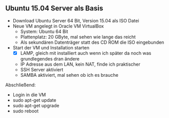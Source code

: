 ## Ubuntu 15.04 Server als Basis

- Download Ubuntu Server 64 Bit, Version 15.04 als ISO Datei
- Neue VM angelegt in Oracle VM VirtualBox
    - System: Ubuntu 64 Bit
    - Plattenplatz: 20 GByte, mal sehen wie lange das reicht
    - Als sekundären Datenträger statt des CD ROM die ISO eingebunden
- Start der VM und Installation starten
    - [x] LAMP, gleich mit installiert auch wenn ich später da noch was grundlegendes dran ändere
    - IP Adresse aus dem LAN, kein NAT, finde ich praktischer
    - SSH Server aktiviert
    - SAMBA aktiviert, mal sehen ob ich es brauche

Abschließend:

- Login in die VM
- sudo apt-get update
- sudo apt-get upgrade
- sudo reboot

       